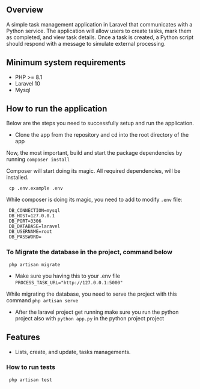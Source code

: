 ## Overview

A simple task management application in Laravel that communicates with a
Python service. The application will allow users to create tasks, mark them as completed, and
view task details. Once a task is created, a Python script should respond with a message to
simulate external processing.


## Minimum system requirements

- PHP >= 8.1
- Laravel 10
- Mysql


## How to run the application
Below are the steps you need to successfully setup and run the application.

- Clone the app from the repository and cd into the root directory of the app

Now, the most important, build and start the package dependencies by running
`composer install`

Composer will start doing its magic. All required dependencies, will be installed.


```
 cp .env.example .env
```


While composer is doing its magic, you need to add to modify `.env` file:
```
 DB_CONNECTION=mysql
 DB_HOST=127.0.0.1
 DB_PORT=3306
 DB_DATABASE=laravel
 DB_USERNAME=root
 DB_PASSWORD=
```

### To Migrate the database in the project, command below
```
 php artisan migrate
```

- Make sure you having this to your .env file `PROCESS_TASK_URL="http://127.0.0.1:5000"` 

While migrating the database, you need to serve the project with this command `php artisan serve`


- After the laravel project get running make sure you run the python project also with `python app.py` in the python project project

## Features

- Lists, create, and update, tasks managements.

### How to run tests
```
 php artisan test
```